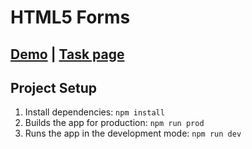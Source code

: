 # HTML5 Forms

## [Demo](https://kaizengami.github.io/HTML5-Forms/dist/) | [Task page](https://github.com/kottans/frontend/blob/master/tasks/html5-forms.md)

## Project Setup

1. Install dependencies: `npm install`
2. Builds the app for production: `npm run prod` 
3. Runs the app in the development mode: `npm run dev` 
